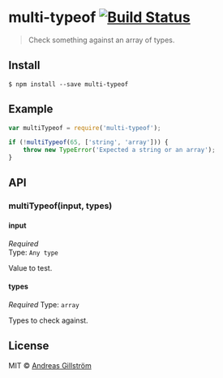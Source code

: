# multi-typeof [![Build Status](https://travis-ci.org/gillstrom/multi-typeof.svg?branch=master)](https://travis-ci.org/gillstrom/multi-typeof)

> Check something against an array of types.


## Install

```
$ npm install --save multi-typeof
```


## Example

```js
var multiTypeof = require('multi-typeof');

if (!multiTypeof(65, ['string', 'array'])) {
	throw new TypeError('Expected a string or an array');
}
```


## API

### multiTypeof(input, types)

#### input

*Required*  
Type: `Any type`

Value to test.

#### types

*Required*
Type: `array`

Types to check against.


## License

MIT © [Andreas Gillström](http://github.com/gillstrom)
